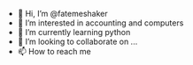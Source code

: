 - 👋 Hi, I’m @fatemeshaker
- 👀 I’m interested in accounting and computers
- 🌱 I’m currently learning python
- 💞️ I’m looking to collaborate on ...
- 📫 How to reach me 

<!---
fatemeshaker/fatemeshaker is a ✨ special ✨ repository because its `README.md` (this file) appears on your GitHub profile.
You can click the Preview link to take a look at your changes.
--->
